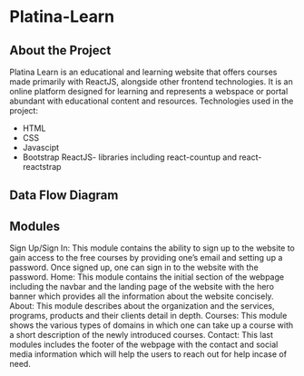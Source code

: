 # Platina-Learn
## About the Project
Platina Learn is an educational and learning website that offers courses made primarily with ReactJS, alongside other frontend technologies. It is an online platform designed for learning and represents a webspace or portal abundant with educational content and resources. 
Technologies used in the project:
- HTML
- CSS
- Javascipt
- Bootstrap
ReactJS- libraries including react-countup and react-reactstrap
## Data Flow Diagram 
## Modules 
Sign Up/Sign In: This module contains the ability to sign up to the website to gain access to the free courses by providing one’s email and setting up a password. Once signed up, one can sign in to the website with the password.
Home: This module contains the initial section of the webpage including the navbar and the landing page of the website with the hero banner which provides all the information about the website concisely.
About: This module describes about the organization and the services, programs, products and their clients detail in depth. 
Courses: This module shows the various types of domains in which one can take up a course with a short description of the newly introduced courses.
Contact: This last modules includes the footer of the webpage with the contact and social media information which will help the users to reach out for help incase of need.
